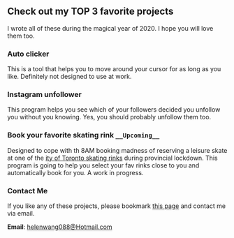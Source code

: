 ## Check out my TOP 3 favorite projects
I wrote all of these during the magical year of 2020. I hope you will love them too.


### Auto clicker

This is a tool that helps you to move around your cursor for as long as you like. Definitely not designed to use at work.


### Instagram unfollower

This program helps you see which of your followers decided you unfollow you without you knowing. Yes, you should probably unfollow them too.


### Book your favorite skating rink ```__Upcoming__```

Designed to cope with th 8AM booking madness of reserving a leisure skate at one of the [ity of Toronto skating rinks](https://efun.toronto.ca/TorontoFun/Activities/ActivitiesAdvSearch.asp?SectionId=119&SubSectionId=179) during provincial lockdown. This program is going to help you select your fav rinks close to you and automatically book for you. A work in progress.


### Contact Me

If you like any of these projects, please bookmark [this page](https://helenwang088.github.io/projects) and contact me via email.

**Email**: helenwang088@Hotmail.com

